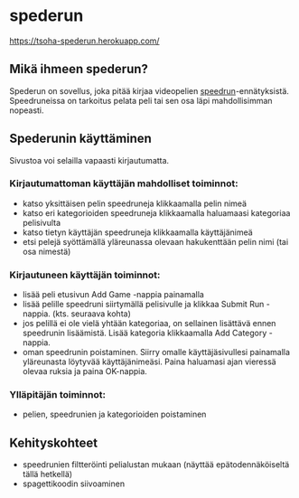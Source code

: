 # spederun

https://tsoha-spederun.herokuapp.com/

## Mikä ihmeen spederun?

Spederun on sovellus, joka pitää kirjaa videopelien [speedrun](https://en.wikipedia.org/wiki/Speedrun)-ennätyksistä. Speedruneissa on tarkoitus pelata peli tai sen osa läpi mahdollisimman nopeasti.

## Spederunin käyttäminen

Sivustoa voi selailla vapaasti kirjautumatta.

### Kirjautumattoman käyttäjän mahdolliset toiminnot:
- katso yksittäisen pelin speedruneja klikkaamalla pelin nimeä
- katso eri kategorioiden speedruneja klikkaamalla haluamaasi kategoriaa pelisivulta
- katso tietyn käyttäjän speedruneja klikkaamalla käyttäjänimeä
- etsi pelejä syöttämällä yläreunassa olevaan hakukenttään pelin nimi (tai osa nimestä)

### Kirjautuneen käyttäjän toiminnot:
- lisää peli etusivun Add Game -nappia painamalla
- lisää pelille speedruni siirtymällä pelisivulle ja klikkaa Submit Run -nappia. (kts. seuraava kohta)
- jos pelillä ei ole vielä yhtään kategoriaa, on sellainen lisättävä ennen speedrunin lisäämistä. Lisää kategoria klikkaamalla Add Category -nappia.
- oman speedrunin poistaminen. Siirry omalle käyttäjäsivullesi painamalla yläreunasta löytyvää käyttäjänimeäsi. Paina haluamasi ajan vieressä olevaa ruksia ja paina OK-nappia.

### Ylläpitäjän toiminnot:
- pelien, speedrunien ja kategorioiden poistaminen

## Kehityskohteet
- speedrunien filtteröinti pelialustan mukaan (näyttää epätodennäköiseltä tällä hetkellä)
- spagettikoodin siivoaminen
